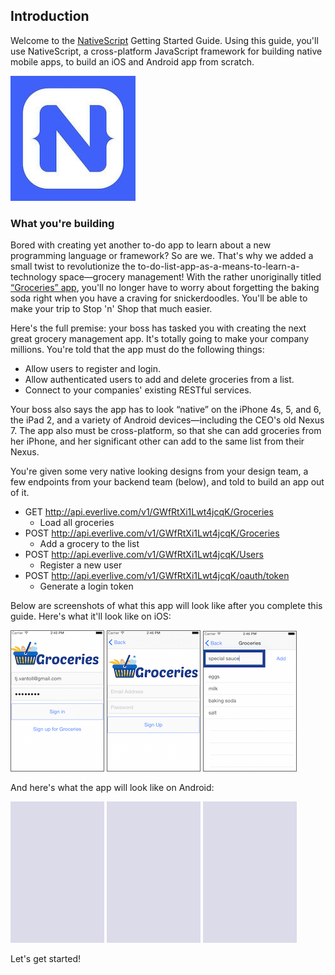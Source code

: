 ## Introduction

Welcome to the [NativeScript](https://nativescript.org) Getting Started Guide. Using this guide, you'll use NativeScript, a cross-platform JavaScript framework for building native mobile apps, to build an iOS and Android app from scratch.

![NativeScript.org logo](images/nativescript-logo.jpg)

### What you're building

Bored with creating yet another to-do app to learn about a new programming language or framework? So are we. That's why we added a small twist to revolutionize the to-do-list-app-as-a-means-to-learn-a-technology space—grocery management! With the rather unoriginally titled [“Groceries” app](https://github.com/tjvantoll/groceries), you'll no longer have to worry about forgetting the baking soda right when you have a craving for snickerdoodles. You'll be able to make your trip to Stop 'n' Shop that much easier.

Here's the full premise: your boss has tasked you with creating the next great grocery management app. It's totally going to make your company millions. You're told that the app must do the following things:

- Allow users to register and login.
- Allow authenticated users to add and delete groceries from a list.
- Connect to your companies' existing RESTful services.

Your boss also says the app has to look “native” on the iPhone 4s, 5, and 6, the iPad 2, and a variety of Android devices—including the CEO's old Nexus 7. The app also must be cross-platform, so that she can add groceries from her iPhone, and her significant other can add to the same list from their Nexus.

You're given some very native looking designs from your design team, a few endpoints from your backend team (below), and told to build an app out of it.

- GET http://api.everlive.com/v1/GWfRtXi1Lwt4jcqK/Groceries
    - Load all groceries
- POST http://api.everlive.com/v1/GWfRtXi1Lwt4jcqK/Groceries
    - Add a grocery to the list
- POST http://api.everlive.com/v1/GWfRtXi1Lwt4jcqK/Users
    - Register a new user
- POST http://api.everlive.com/v1/GWfRtXi1Lwt4jcqK/oauth/token
    - Generate a login token

Below are screenshots of what this app will look like after you complete this guide. Here's what it'll look like on iOS:

![login](images/login-screenshot.png)
![register](images/register-screenshot.png)
![list](images/list-screenshot.png)

And here's what the app will look like on Android:

![placeholder](images/screenshot-placeholder.png)
![placeholder](images/screenshot-placeholder.png)
![placeholder](images/screenshot-placeholder.png)

Let's get started!
